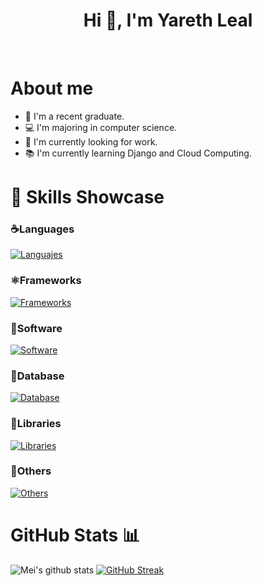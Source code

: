 <h1 align="center">Hi 👋, I'm Yareth Leal</h1>

<br>
<h1>About me</h1>

- 🎒 I'm a recent graduate.
- 💻 I'm majoring in computer science.
- 💚 I'm currently looking for work.
- 📚 I'm currently learning Django and Cloud Computing.

<h1 align="left">🧠 Skills Showcase</h1>

### ☕️Languages

[![Languajes](https://skillicons.dev/icons?i=html,css,js,cs,php,py,ts)](https://skillicons.dev)

### ⚛️Frameworks

[![Frameworks](https://skillicons.dev/icons?i=angular,dotnet,react)](https://skillicons.dev)

### 📝Software

[![Software](https://skillicons.dev/icons?i=postman,visualstudio,vscode)](https://skillicons.dev)

### 🐬Database

[![Database](https://skillicons.dev/icons?i=mysql,postgres)](https://skillicons.dev)

### 📘Libraries

[![Libraries](https://skillicons.dev/icons?i=bootstrap,jquery)](https://skillicons.dev)

### 🐙Others

[![Others](https://skillicons.dev/icons?i=git,github,linux)](https://skillicons.dev)

<h1>GitHub Stats 📊</h1>
 
![Mei's github stats](https://github-readme-stats.vercel.app/api?username=YarethLeal&show_icons=true&theme=dracula) 
[![GitHub Streak](https://github-readme-streak-stats.herokuapp.com/?user=YarethLeal&theme=dracula)](https://git.io/streak-stats)

